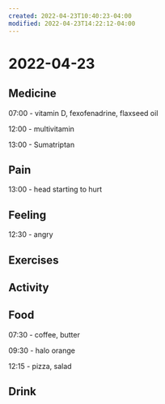 ```yaml
---
created: 2022-04-23T10:40:23-04:00
modified: 2022-04-23T14:22:12-04:00
---
```


# 2022-04-23

## Medicine

07:00 - vitamin D, fexofenadrine, flaxseed oil

12:00 - multivitamin

13:00 - Sumatriptan


## Pain

13:00 - head starting to hurt


## Feeling

12:30 - angry


## Exercises


## Activity


## Food

07:30 - coffee, butter

09:30 - halo orange

12:15 - pizza, salad


## Drink
